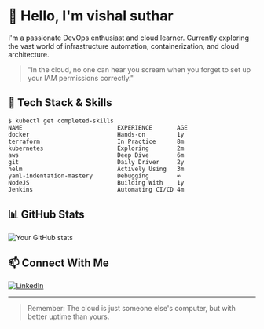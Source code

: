 # 👋 Hello, I'm vishal suthar
 
I'm a passionate DevOps enthusiast and cloud learner. Currently exploring the vast world of infrastructure automation, containerization, and cloud architecture.

> "In the cloud, no one can hear you scream when you forget to set up your IAM permissions correctly."

## 🔧 Tech Stack & Skills
```
$ kubectl get completed-skills
NAME                           EXPERIENCE       AGE
docker                         Hands-on         1y
terraform                      In Practice      8m
kubernetes                     Exploring        2m
aws                            Deep Dive        6m
git                            Daily Driver     2y
helm                           Actively Using   3m
yaml-indentation-mastery       Debugging        ∞
NodeJS                         Building With    1y
Jenkins                        Automating CI/CD 4m

```

## 📊 GitHub Stats
![Your GitHub stats](https://github-readme-stats.vercel.app/api?username=yourusername&show_icons=true&theme=radical)


## 📫 Connect With Me
[![LinkedIn](https://img.shields.io/badge/LinkedIn-0077B5?style=for-the-badge&logo=linkedin&logoColor=white)](https://www.linkedin.com/in/vishal-suthar-8317b4246/)


---

> Remember: The cloud is just someone else's computer, but with better uptime than yours.

